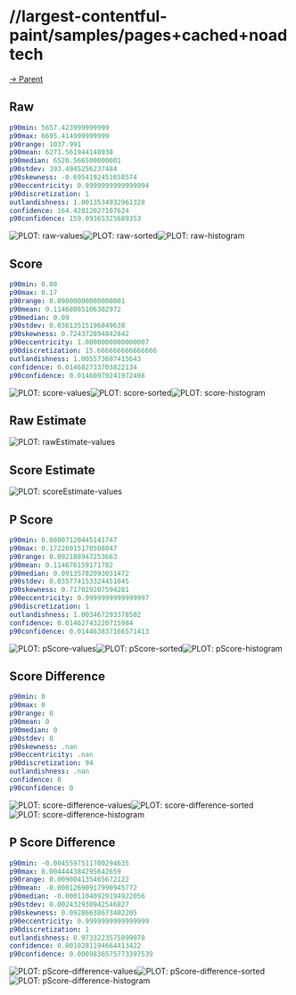 
# //largest-contentful-paint/samples/pages+cached+noadtech

[→ Parent](../..)


## Raw


```yaml
p90min: 5657.423999999999
p90max: 6695.414999999999
p90range: 1037.991
p90mean: 6271.561944148938
p90median: 6520.566500000001
p90stdev: 393.4945256237484
p90skewness: -0.6954192451658574
p90eccentricity: 0.9999999999999994
p90discretization: 1
outlandishness: 1.0013534932961328
confidence: 164.42812027107624
p90confidence: 159.09365325689353

```

![PLOT: raw-values](./raw/values.svg)![PLOT: raw-sorted](./raw/sorted.svg)![PLOT: raw-histogram](./raw/histogram.svg)
## Score


```yaml
p90min: 0.08
p90max: 0.17
p90range: 0.09000000000000001
p90mean: 0.11468085106382972
p90median: 0.09
p90stdev: 0.03613515196849638
p90skewness: 0.724372894842842
p90eccentricity: 1.0000000000000007
p90discretization: 15.666666666666666
outlandishness: 1.005573607415643
confidence: 0.014682733703822134
p90confidence: 0.01460979241972498

```

![PLOT: score-values](./score/values.svg)![PLOT: score-sorted](./score/sorted.svg)![PLOT: score-histogram](./score/histogram.svg)
## Raw Estimate

![PLOT: rawEstimate-values](./rawEstimate/values.svg)
## Score Estimate

![PLOT: scoreEstimate-values](./scoreEstimate/values.svg)
## P Score


```yaml
p90min: 0.08007120445141747
p90max: 0.17226015170508047
p90range: 0.092188947253663
p90mean: 0.114676159171782
p90median: 0.09135782093031472
p90stdev: 0.035774153324451045
p90skewness: 0.717029207594281
p90eccentricity: 0.9999999999999997
p90discretization: 1
outlandishness: 1.003467293378502
confidence: 0.01462743220715984
p90confidence: 0.014463837166571413

```

![PLOT: pScore-values](./pScore/values.svg)![PLOT: pScore-sorted](./pScore/sorted.svg)![PLOT: pScore-histogram](./pScore/histogram.svg)
## Score Difference


```yaml
p90min: 0
p90max: 0
p90range: 0
p90mean: 0
p90median: 0
p90stdev: 0
p90skewness: .nan
p90eccentricity: .nan
p90discretization: 94
outlandishness: .nan
confidence: 0
p90confidence: 0

```

![PLOT: score-difference-values](./score-difference/values.svg)![PLOT: score-difference-sorted](./score-difference/sorted.svg)![PLOT: score-difference-histogram](./score-difference/histogram.svg)
## P Score Difference


```yaml
p90min: -0.0045597511700294635
p90max: 0.004444384295642659
p90range: 0.009004135465672122
p90mean: -0.00012690917990945772
p90median: -0.00011040929194922056
p90stdev: 0.002432930942546827
p90skewness: 0.09286638673402205
p90eccentricity: 0.9999999999999999
p90discretization: 1
outlandishness: 0.9733223575099078
confidence: 0.0010281194664413422
p90confidence: 0.0009836575773397539

```

![PLOT: pScore-difference-values](./pScore-difference/values.svg)![PLOT: pScore-difference-sorted](./pScore-difference/sorted.svg)![PLOT: pScore-difference-histogram](./pScore-difference/histogram.svg)